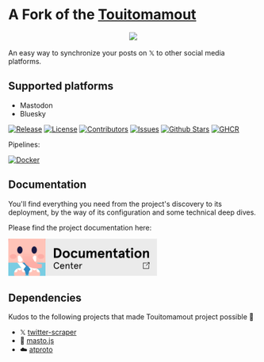 # A Fork of the [Touitomamout](https://github.com/louisgrasset/touitomamout)

<p align="center">
  <a href="https://yamada-sexta.github.io/touitomamout/docs/discover">
    <img src="https://github.com/yamada-sexta/touitomamout/raw/main/.github/docs/touitomamout.svg" width="150px"/>
  </a>
</p>

An easy way to synchronize your posts on 𝕏 to other social media platforms.

## Supported platforms

- Mastodon
- Bluesky

[![Release](https://img.shields.io/github/package-json/v/yamada-sexta/touitomamout/main?label=release&color=#4c1)](https://github.com/yamada-sexta/touitomamout/releases)
[![License](https://img.shields.io/github/license/yamada-sexta/touitomamout?color=#4c1)](https://github.com/yamada-sexta/touitomamout/blob/main/LICENSE)
[![Contributors](https://img.shields.io/github/contributors/yamada-sexta/touitomamout)](https://github.com/yamada-sexta/touitomamout/graphs/contributors)
[![Issues](https://img.shields.io/github/issues/yamada-sexta/touitomamout)](https://github.com/yamada-sexta/touitomamout/issues)
[![Github Stars](https://img.shields.io/github/stars/yamada-sexta/touitomamout?color=ffe34e)](https://github.com/yamada-sexta/touitomamout)
[![GHCR](https://img.shields.io/badge/GHCR-ghcr.io%2Fyamada--sexta%2Ftouitomamout-086dd7?logo=github)](https://ghcr.io/yamada-sexta/touitomamout)

Pipelines:

[![Docker](https://img.shields.io/github/actions/workflow/status/yamada-sexta/touitomamout/docker.yml?label=ci)](https://github.com/yamada-sexta/touitomamout/actions/workflows/docker.yml)
<!-- 
[![CD](https://img.shields.io/github/actions/workflow/status/yamada-sexta/touitomamout/cd.yml?label=cd)](https://github.com/yamada-sexta/touitomamout/actions/workflows/cd.yml)

[![CodeQL](https://img.shields.io/github/actions/workflow/status/yamada-sexta/touitomamout/codeql.yml?label=codeql)](https://github.com/yamada-sexta/touitomamout/actions/workflows/codeql.yml)

[![Release](https://img.shields.io/github/actions/workflow/status/yamada-sexta/touitomamout/release.yml?label=release)](https://github.com/yamada-sexta/touitomamout/actions/workflows/release.yml)

[![Quality Gate](https://sonarcloud.io/api/project_badges/measure?project=yamada-sexta_touitomamout&metric=alert_status)](https://sonarcloud.io/summary/new_code?id=yamada-sexta_touitomamout) -->

<!-- Tools:

[![Eslint](https://img.shields.io/badge/eslint-3A33D1?logo=eslint&logoColor=white)](https://github.com/eslint/eslint)
[![Prettier](https://img.shields.io/badge/prettier-1A2C34?logo=prettier&logoColor=white)](https://github.com/prettier/prettier)
![Sonarlint](https://img.shields.io/badge/sonarlint-CB2029?logo=sonarlint&logoColor=white) -->

<!-- ![touitomamout banner](./.github/docs/touitomamout-banner.jpg) -->

## Documentation

You'll find everything you need from the project's discovery to its deployment, by the way of its configuration and some technical deep dives.

Please find the project documentation here:

[<img src="https://github.com/louisgrasset/touitomamout/raw/main/.github/docs/documentation-center.svg"  width="300px"/>](https://github.com/yamada-sexta/touitomamout/wiki)

## Dependencies

Kudos to the following projects that made Touitomamout project possible 🙏

- 𝕏 [twitter-scraper](https://github.com/the-convocation/twitter-scraper)
- 🦣 [masto.js](https://github.com/neet/masto.js)
- ☁️ [atproto](https://github.com/bluesky-social/atproto)
